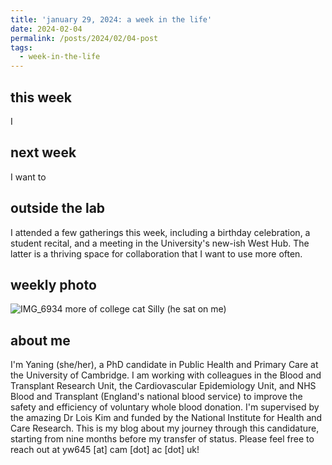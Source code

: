 ```yaml
---
title: 'january 29, 2024: a week in the life'
date: 2024-02-04
permalink: /posts/2024/02/04-post
tags:
  - week-in-the-life
---
```


this week
------
I  

next week
------
I want to 

outside the lab
------
I attended a few gatherings this week, including a birthday celebration, a student recital, and a meeting in the University's new-ish West Hub. The latter is a thriving space for collaboration that I want to use more often.

weekly photo
------
![IMG_6934](https://github.com/yaning-wu/yaning-wu.github.io/assets/145920710/6d88cf9e-d2ad-4471-8cb6-b3a315fbdf82)
more of college cat Silly (he sat on me)

about me
------
I'm Yaning (she/her), a PhD candidate in Public Health and Primary Care at the University of Cambridge. I am working with colleagues in the Blood and Transplant Research Unit, the Cardiovascular Epidemiology Unit, and NHS Blood and Transplant (England's national blood service) to improve the safety and efficiency of voluntary whole blood donation. I'm supervised by the amazing Dr Lois Kim and funded by the National Institute for Health and Care Research. This is my blog about my journey through this candidature, starting from nine months before my transfer of status. Please feel free to reach out at yw645 [at] cam [dot] ac [dot] uk!
